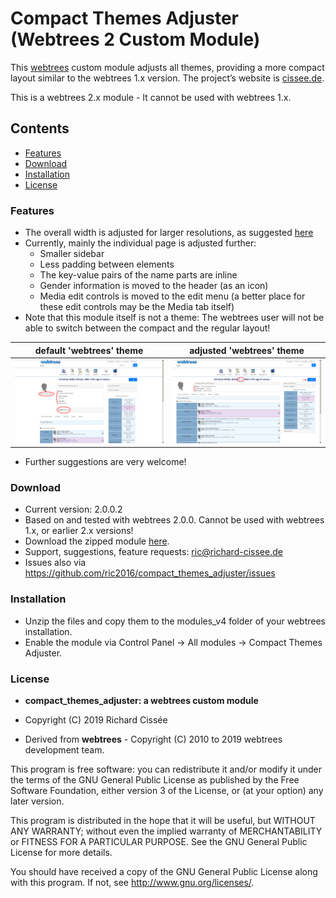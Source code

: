 
# Compact Themes Adjuster (Webtrees 2 Custom Module)

This [webtrees](https://www.webtrees.net/) custom module adjusts all themes, providing a more compact layout similar to the webtrees 1.x version. The project’s website is [cissee.de](https://cissee.de). 

This is a webtrees 2.x module - It cannot be used with webtrees 1.x.

## Contents

* [Features](#features)
* [Download](#download)
* [Installation](#installation)
* [License](#license)

### Features<a name="features"/>

* The overall width is adjusted for larger resolutions, as suggested [here](https://www.webtrees.net/index.php/en/forum/3-help-for-2-0-alpha/32882-solved-support-for-bigger-monitors#70135)
* Currently, mainly the individual page is adjusted further:
    * Smaller sidebar
    * Less padding between elements
    * The key-value pairs of the name parts are inline
    * Gender information is moved to the header (as an icon)
    * Media edit controls is moved to the edit menu (a better place for these edit controls may be the Media tab itself)
* Note that this module itself is not a theme: The webtrees user will not be able to switch between the compact and the regular layout!

default 'webtrees' theme   |  adjusted 'webtrees' theme
:-------------------------:|:-------------------------:
![Screenshot](individual.png) | ![Screenshot](individual_compact.png)

* Further suggestions are very welcome!

### Download<a name="download"/>

* Current version: 2.0.0.2
* Based on and tested with webtrees 2.0.0. Cannot be used with webtrees 1.x, or earlier 2.x versions!
* Download the zipped module [here](https://cissee.de/adjuster.latest.zip).
* Support, suggestions, feature requests: <ric@richard-cissee.de>
* Issues also via <https://github.com/ric2016/compact_themes_adjuster/issues>

### Installation

* Unzip the files and copy them to the modules_v4 folder of your webtrees installation.
* Enable the module via Control Panel -> All modules -> Compact Themes Adjuster.

### License<a name="license"/>

* **compact_themes_adjuster: a webtrees custom module**
* Copyright (C) 2019 Richard Cissée

* Derived from **webtrees** - Copyright (C) 2010 to 2019 webtrees development team.

This program is free software: you can redistribute it and/or modify
it under the terms of the GNU General Public License as published by
the Free Software Foundation, either version 3 of the License, or
(at your option) any later version.

This program is distributed in the hope that it will be useful,
but WITHOUT ANY WARRANTY; without even the implied warranty of
MERCHANTABILITY or FITNESS FOR A PARTICULAR PURPOSE. See the
GNU General Public License for more details.

You should have received a copy of the GNU General Public License
along with this program. If not, see <http://www.gnu.org/licenses/>.
